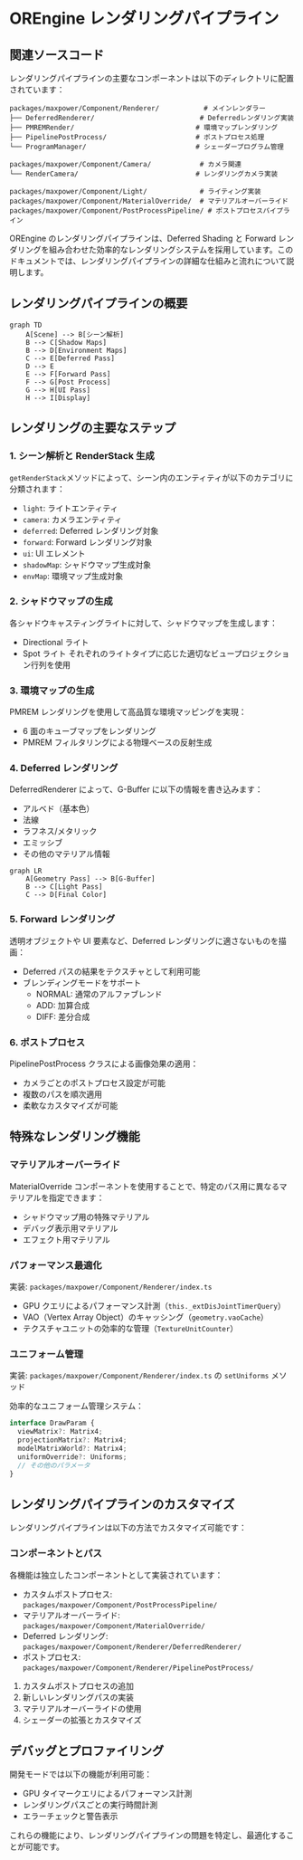 # OREngine レンダリングパイプライン

## 関連ソースコード

レンダリングパイプラインの主要なコンポーネントは以下のディレクトリに配置されています：

```
packages/maxpower/Component/Renderer/           # メインレンダラー
├── DeferredRenderer/                          # Deferredレンダリング実装
├── PMREMRender/                              # 環境マップレンダリング
├── PipelinePostProcess/                      # ポストプロセス処理
└── ProgramManager/                           # シェーダープログラム管理

packages/maxpower/Component/Camera/            # カメラ関連
└── RenderCamera/                             # レンダリングカメラ実装

packages/maxpower/Component/Light/             # ライティング実装
packages/maxpower/Component/MaterialOverride/  # マテリアルオーバーライド
packages/maxpower/Component/PostProcessPipeline/ # ポストプロセスパイプライン
```

OREngine のレンダリングパイプラインは、Deferred Shading と Forward レンダリングを組み合わせた効率的なレンダリングシステムを採用しています。このドキュメントでは、レンダリングパイプラインの詳細な仕組みと流れについて説明します。

## レンダリングパイプラインの概要

```mermaid
graph TD
    A[Scene] --> B[シーン解析]
    B --> C[Shadow Maps]
    B --> D[Environment Maps]
    C --> E[Deferred Pass]
    D --> E
    E --> F[Forward Pass]
    F --> G[Post Process]
    G --> H[UI Pass]
    H --> I[Display]
```

## レンダリングの主要なステップ

### 1. シーン解析と RenderStack 生成

`getRenderStack`メソッドによって、シーン内のエンティティが以下のカテゴリに分類されます：

- `light`: ライトエンティティ
- `camera`: カメラエンティティ
- `deferred`: Deferred レンダリング対象
- `forward`: Forward レンダリング対象
- `ui`: UI エレメント
- `shadowMap`: シャドウマップ生成対象
- `envMap`: 環境マップ生成対象

### 2. シャドウマップの生成

各シャドウキャスティングライトに対して、シャドウマップを生成します：

- Directional ライト
- Spot ライト
  それぞれのライトタイプに応じた適切なビュープロジェクション行列を使用

### 3. 環境マップの生成

PMREM レンダリングを使用して高品質な環境マッピングを実現：

- 6 面のキューブマップをレンダリング
- PMREM フィルタリングによる物理ベースの反射生成

### 4. Deferred レンダリング

DeferredRenderer によって、G-Buffer に以下の情報を書き込みます：

- アルベド（基本色）
- 法線
- ラフネス/メタリック
- エミッシブ
- その他のマテリアル情報

```mermaid
graph LR
    A[Geometry Pass] --> B[G-Buffer]
    B --> C[Light Pass]
    C --> D[Final Color]
```

### 5. Forward レンダリング

透明オブジェクトや UI 要素など、Deferred レンダリングに適さないものを描画：

- Deferred パスの結果をテクスチャとして利用可能
- ブレンディングモードをサポート
  - NORMAL: 通常のアルファブレンド
  - ADD: 加算合成
  - DIFF: 差分合成

### 6. ポストプロセス

PipelinePostProcess クラスによる画像効果の適用：

- カメラごとのポストプロセス設定が可能
- 複数のパスを順次適用
- 柔軟なカスタマイズが可能

## 特殊なレンダリング機能

### マテリアルオーバーライド

MaterialOverride コンポーネントを使用することで、特定のパス用に異なるマテリアルを指定できます：

- シャドウマップ用の特殊マテリアル
- デバッグ表示用マテリアル
- エフェクト用マテリアル

### パフォーマンス最適化

実装: `packages/maxpower/Component/Renderer/index.ts`

- GPU クエリによるパフォーマンス計測（`this._extDisJointTimerQuery`）
- VAO（Vertex Array Object）のキャッシング（`geometry.vaoCache`）
- テクスチャユニットの効率的な管理（`TextureUnitCounter`）

### ユニフォーム管理

実装: `packages/maxpower/Component/Renderer/index.ts` の `setUniforms` メソッド

効率的なユニフォーム管理システム：

```typescript
interface DrawParam {
  viewMatrix?: Matrix4;
  projectionMatrix?: Matrix4;
  modelMatrixWorld?: Matrix4;
  uniformOverride?: Uniforms;
  // その他のパラメータ
}
```

## レンダリングパイプラインのカスタマイズ

レンダリングパイプラインは以下の方法でカスタマイズ可能です：

### コンポーネントとパス

各機能は独立したコンポーネントとして実装されています：

- カスタムポストプロセス: `packages/maxpower/Component/PostProcessPipeline/`
- マテリアルオーバーライド: `packages/maxpower/Component/MaterialOverride/`
- Deferred レンダリング: `packages/maxpower/Component/Renderer/DeferredRenderer/`
- ポストプロセス: `packages/maxpower/Component/Renderer/PipelinePostProcess/`

1. カスタムポストプロセスの追加
2. 新しいレンダリングパスの実装
3. マテリアルオーバーライドの使用
4. シェーダーの拡張とカスタマイズ

## デバッグとプロファイリング

開発モードでは以下の機能が利用可能：

- GPU タイマークエリによるパフォーマンス計測
- レンダリングパスごとの実行時間計測
- エラーチェックと警告表示

これらの機能により、レンダリングパイプラインの問題を特定し、最適化することが可能です。

